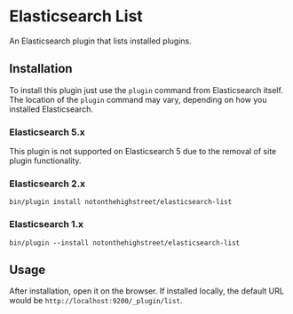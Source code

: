 # Elasticsearch List #

An Elasticsearch plugin that lists installed plugins.

## Installation ##

To install this plugin just use the `plugin` command from Elasticsearch itself. The location of the `plugin` command may vary, depending on how you installed Elasticsearch.

### Elasticsearch 5.x ###

This plugin is not supported on Elasticsearch 5 due to the removal of site plugin functionality.

### Elasticsearch 2.x ###

```
bin/plugin install notonthehighstreet/elasticsearch-list
```

### Elasticsearch 1.x ###

```
bin/plugin --install notonthehighstreet/elasticsearch-list
```

## Usage ##

After installation, open it on the browser. If installed locally, the default URL would be `http://localhost:9200/_plugin/list`.
